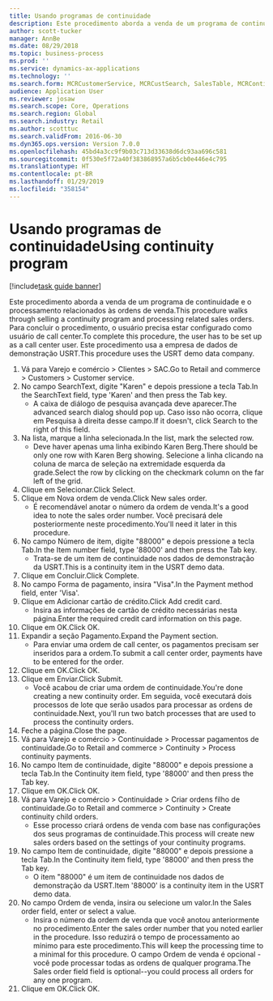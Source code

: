 ```yaml
---
title: Usando programas de continuidade
description: Este procedimento aborda a venda de um programa de continuidade e o processamento relacionados às ordens de venda.
author: scott-tucker
manager: AnnBe
ms.date: 08/29/2018
ms.topic: business-process
ms.prod: ''
ms.service: dynamics-ax-applications
ms.technology: ''
ms.search.form: MCRCustomerService, MCRCustSearch, SalesTable, MCRContinuityCustInfo, MCRCustPaymLookup, CreditCardTokenization, CreditCardLookup, MCRSalesOrderRecap
audience: Application User
ms.reviewer: josaw
ms.search.scope: Core, Operations
ms.search.region: Global
ms.search.industry: Retail
ms.author: scotttuc
ms.search.validFrom: 2016-06-30
ms.dyn365.ops.version: Version 7.0.0
ms.openlocfilehash: 45bd4a3cc9f9b03c713d33638d6dc93aa696c581
ms.sourcegitcommit: 0f530e5f72a40f383868957a6b5cb0e446e4c795
ms.translationtype: HT
ms.contentlocale: pt-BR
ms.lasthandoff: 01/29/2019
ms.locfileid: "358154"
---
```

# <a name="using-continuity-program"></a><span data-ttu-id="e93ad-103">Usando programas de continuidade</span><span class="sxs-lookup"><span data-stu-id="e93ad-103">Using continuity program</span></span>

[!include[task guide banner](../includes/task-guide-banner.md)]

<span data-ttu-id="e93ad-104">Este procedimento aborda a venda de um programa de continuidade e o processamento relacionados às ordens de venda.</span><span class="sxs-lookup"><span data-stu-id="e93ad-104">This procedure walks through selling a continuity program and processing related sales orders.</span></span> <span data-ttu-id="e93ad-105">Para concluir o procedimento, o usuário precisa estar configurado como usuário de call center.</span><span class="sxs-lookup"><span data-stu-id="e93ad-105">To complete this procedure, the user has to be set up as a call center user.</span></span> <span data-ttu-id="e93ad-106">Este procedimento usa a empresa de dados de demonstração USRT.</span><span class="sxs-lookup"><span data-stu-id="e93ad-106">This procedure uses the USRT demo data company.</span></span>

1. <span data-ttu-id="e93ad-107">Vá para Varejo e comércio > Clientes > SAC.</span><span class="sxs-lookup"><span data-stu-id="e93ad-107">Go to Retail and commerce > Customers > Customer service.</span></span>
2. <span data-ttu-id="e93ad-108">No campo SearchText, digite "Karen" e depois pressione a tecla Tab.</span><span class="sxs-lookup"><span data-stu-id="e93ad-108">In the SearchText field, type 'Karen' and then press the Tab key.</span></span>
    * <span data-ttu-id="e93ad-109">A caixa de diálogo de pesquisa avançada deve aparecer.</span><span class="sxs-lookup"><span data-stu-id="e93ad-109">The advanced search dialog should pop up.</span></span> <span data-ttu-id="e93ad-110">Caso isso não ocorra, clique em Pesquisa à direita desse campo.</span><span class="sxs-lookup"><span data-stu-id="e93ad-110">If it doesn't, click Search to the right of this field.</span></span>  
3. <span data-ttu-id="e93ad-111">Na lista, marque a linha selecionada.</span><span class="sxs-lookup"><span data-stu-id="e93ad-111">In the list, mark the selected row.</span></span>
    * <span data-ttu-id="e93ad-112">Deve haver apenas uma linha exibindo Karen Berg.</span><span class="sxs-lookup"><span data-stu-id="e93ad-112">There should be only one row with Karen Berg showing.</span></span> <span data-ttu-id="e93ad-113">Selecione a linha clicando na coluna de marca de seleção na extremidade esquerda da grade.</span><span class="sxs-lookup"><span data-stu-id="e93ad-113">Select the row by clicking on the checkmark column on the far left of the grid.</span></span>  
4. <span data-ttu-id="e93ad-114">Clique em Selecionar.</span><span class="sxs-lookup"><span data-stu-id="e93ad-114">Click Select.</span></span>
5. <span data-ttu-id="e93ad-115">Clique em Nova ordem de venda.</span><span class="sxs-lookup"><span data-stu-id="e93ad-115">Click New sales order.</span></span>
    * <span data-ttu-id="e93ad-116">É recomendável anotar o número da ordem de venda.</span><span class="sxs-lookup"><span data-stu-id="e93ad-116">It's a good idea to note the sales order number.</span></span> <span data-ttu-id="e93ad-117">Você precisará dele posteriormente neste procedimento.</span><span class="sxs-lookup"><span data-stu-id="e93ad-117">You'll need it later in this procedure.</span></span>  
6. <span data-ttu-id="e93ad-118">No campo Número de item, digite "88000" e depois pressione a tecla Tab.</span><span class="sxs-lookup"><span data-stu-id="e93ad-118">In the Item number field, type '88000' and then press the Tab key.</span></span>
    * <span data-ttu-id="e93ad-119">Trata-se de um item de continuidade nos dados de demonstração da USRT.</span><span class="sxs-lookup"><span data-stu-id="e93ad-119">This is a continuity item in the USRT demo data.</span></span>  
7. <span data-ttu-id="e93ad-120">Clique em Concluir.</span><span class="sxs-lookup"><span data-stu-id="e93ad-120">Click Complete.</span></span>
8. <span data-ttu-id="e93ad-121">No campo Forma de pagamento, insira "Visa".</span><span class="sxs-lookup"><span data-stu-id="e93ad-121">In the Payment method field, enter 'Visa'.</span></span>
9. <span data-ttu-id="e93ad-122">Clique em Adicionar cartão de crédito.</span><span class="sxs-lookup"><span data-stu-id="e93ad-122">Click Add credit card.</span></span>
    * <span data-ttu-id="e93ad-123">Insira as informações de cartão de crédito necessárias nesta página.</span><span class="sxs-lookup"><span data-stu-id="e93ad-123">Enter the required credit card information on this page.</span></span>  
10. <span data-ttu-id="e93ad-124">Clique em OK.</span><span class="sxs-lookup"><span data-stu-id="e93ad-124">Click OK.</span></span>
11. <span data-ttu-id="e93ad-125">Expandir a seção Pagamento.</span><span class="sxs-lookup"><span data-stu-id="e93ad-125">Expand the Payment section.</span></span>
    * <span data-ttu-id="e93ad-126">Para enviar uma ordem de call center, os pagamentos precisam ser inseridos para a ordem.</span><span class="sxs-lookup"><span data-stu-id="e93ad-126">To submit a call center order, payments have to be entered for the order.</span></span>  
12. <span data-ttu-id="e93ad-127">Clique em OK.</span><span class="sxs-lookup"><span data-stu-id="e93ad-127">Click OK.</span></span>
13. <span data-ttu-id="e93ad-128">Clique em Enviar.</span><span class="sxs-lookup"><span data-stu-id="e93ad-128">Click Submit.</span></span>
    * <span data-ttu-id="e93ad-129">Você acabou de criar uma ordem de continuidade.</span><span class="sxs-lookup"><span data-stu-id="e93ad-129">You're done creating a new continuity order.</span></span> <span data-ttu-id="e93ad-130">Em seguida, você executará dois processos de lote que serão usados para processar as ordens de continuidade.</span><span class="sxs-lookup"><span data-stu-id="e93ad-130">Next, you'll run two batch processes that are used to process the continuity orders.</span></span>  
14. <span data-ttu-id="e93ad-131">Feche a página.</span><span class="sxs-lookup"><span data-stu-id="e93ad-131">Close the page.</span></span>
15. <span data-ttu-id="e93ad-132">Vá para Varejo e comércio > Continuidade > Processar pagamentos de continuidade.</span><span class="sxs-lookup"><span data-stu-id="e93ad-132">Go to Retail and commerce > Continuity > Process continuity payments.</span></span>
16. <span data-ttu-id="e93ad-133">No campo Item de continuidade, digite "88000" e depois pressione a tecla Tab.</span><span class="sxs-lookup"><span data-stu-id="e93ad-133">In the Continuity item field, type '88000' and then press the Tab key.</span></span>
17. <span data-ttu-id="e93ad-134">Clique em OK.</span><span class="sxs-lookup"><span data-stu-id="e93ad-134">Click OK.</span></span>
18. <span data-ttu-id="e93ad-135">Vá para Varejo e comércio > Continuidade > Criar ordens filho de continuidade.</span><span class="sxs-lookup"><span data-stu-id="e93ad-135">Go to Retail and commerce > Continuity > Create continuity child orders.</span></span>
    * <span data-ttu-id="e93ad-136">Esse processo criará ordens de venda com base nas configurações dos seus programas de continuidade.</span><span class="sxs-lookup"><span data-stu-id="e93ad-136">This process will create new sales orders based on the settings of your continuity programs.</span></span>  
19. <span data-ttu-id="e93ad-137">No campo Item de continuidade, digite "88000" e depois pressione a tecla Tab.</span><span class="sxs-lookup"><span data-stu-id="e93ad-137">In the Continuity item field, type '88000' and then press the Tab key.</span></span>
    * <span data-ttu-id="e93ad-138">O item "88000" é um item de continuidade nos dados de demonstração da USRT.</span><span class="sxs-lookup"><span data-stu-id="e93ad-138">Item '88000' is a continuity item in the USRT demo data.</span></span>  
20. <span data-ttu-id="e93ad-139">No campo Ordem de venda, insira ou selecione um valor.</span><span class="sxs-lookup"><span data-stu-id="e93ad-139">In the Sales order field, enter or select a value.</span></span>
    * <span data-ttu-id="e93ad-140">Insira o número da ordem de venda que você anotou anteriormente no procedimento.</span><span class="sxs-lookup"><span data-stu-id="e93ad-140">Enter the sales order number that you noted earlier in the procedure.</span></span> <span data-ttu-id="e93ad-141">Isso reduzirá o tempo de processamento ao mínimo para este procedimento.</span><span class="sxs-lookup"><span data-stu-id="e93ad-141">This will keep the processing time to a minimal for this procedure.</span></span> <span data-ttu-id="e93ad-142">O campo Ordem de venda é opcional - você pode processar todas as ordens de qualquer programa.</span><span class="sxs-lookup"><span data-stu-id="e93ad-142">The Sales order field field is optional--you could process all orders for any one program.</span></span>  
21. <span data-ttu-id="e93ad-143">Clique em OK.</span><span class="sxs-lookup"><span data-stu-id="e93ad-143">Click OK.</span></span>

